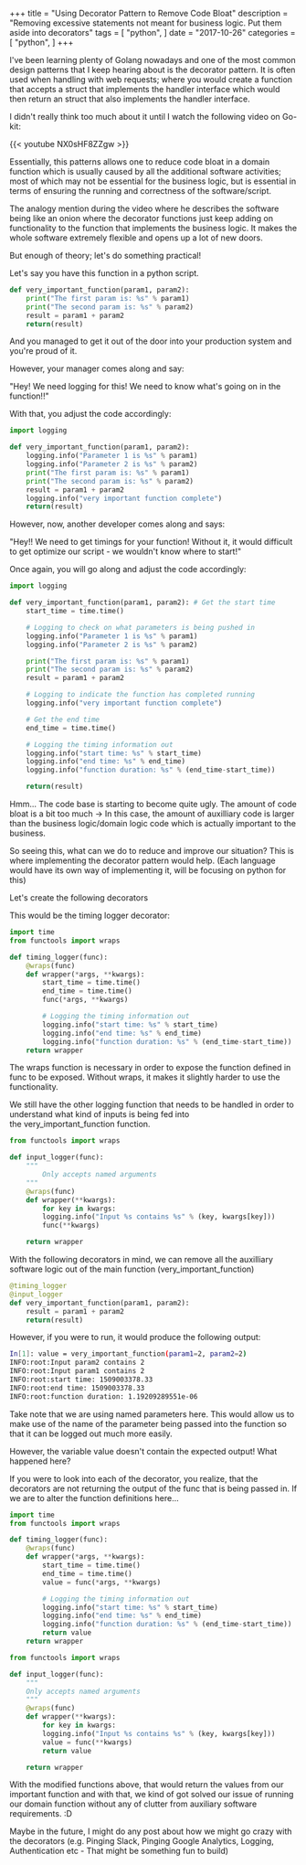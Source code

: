 +++
title = "Using Decorator Pattern to Remove Code Bloat"
description = "Removing excessive statements not meant for business logic. Put them aside into decorators"
tags = [
    "python",
]
date = "2017-10-26"
categories = [
    "python",
]
+++

I've been learning plenty of Golang nowadays and one of the most common design patterns that I keep hearing about is the decorator pattern. It is often used when handling with web requests; where you would create a function that accepts a struct that implements the handler interface which would then return an struct that also implements the handler interface.

I didn't really think too much about it until I watch the following video on Go-kit:

{{< youtube NX0sHF8ZZgw >}}

Essentially, this patterns allows one to reduce code bloat in a domain function which is usually caused by all the additional software activities; most of which may not be essential for the business logic, but is essential in terms of ensuring the running and correctness of the software/script.

The analogy mention during the video where he describes the software being like an onion where the decorator functions just keep adding on functionality to the function that implements the business logic. It makes the whole software extremely flexible and opens up a lot of new doors.

But enough of theory; let's do something practical!

Let's say you have this function in a python script.

```python
def very_important_function(param1, param2):
    print("The first param is: %s" % param1)
    print("The second param is: %s" % param2)
    result = param1 + param2
    return(result)
```

And you managed to get it out of the door into your production system and you're proud of it.

However, your manager comes along and say:

"Hey! We need logging for this! We need to know what's going on in the function!!"

With that, you adjust the code accordingly:

```python
import logging

def very_important_function(param1, param2):
    logging.info("Parameter 1 is %s" % param1)
    logging.info("Parameter 2 is %s" % param2)
    print("The first param is: %s" % param1)
    print("The second param is: %s" % param2)
    result = param1 + param2
    logging.info("very important function complete")
    return(result)
```

However, now, another developer comes along and says:

"Hey!! We need to get timings for your function! Without it, it would difficult to get optimize our script - we wouldn't know where to start!"

Once again, you will go along and adjust the code accordingly:

```python
import logging

def very_important_function(param1, param2): # Get the start time
    start_time = time.time()

    # Logging to check on what parameters is being pushed in
    logging.info("Parameter 1 is %s" % param1)
    logging.info("Parameter 2 is %s" % param2)

    print("The first param is: %s" % param1)
    print("The second param is: %s" % param2)
    result = param1 + param2

    # Logging to indicate the function has completed running
    logging.info("very important function complete")

    # Get the end time
    end_time = time.time()

    # Logging the timing information out
    logging.info("start time: %s" % start_time)
    logging.info("end time: %s" % end_time)
    logging.info("function duration: %s" % (end_time-start_time))

    return(result)
```

Hmm... The code base is starting to become quite ugly. The amount of code bloat is a bit too much -> In this case, the amount of auxilliary code is larger than the business logic/domain logic code which is actually important to the business.

So seeing this, what can we do to reduce and improve our situation? This is where implementing the decorator pattern would help. (Each language would have its own way of implementing it, will be focusing on python for this)

Let's create the following decorators

This would be the timing logger decorator:

```python
import time
from functools import wraps

def timing_logger(func):
    @wraps(func)
    def wrapper(*args, **kwargs):
        start_time = time.time()
        end_time = time.time()
        func(*args, **kwargs)

        # Logging the timing information out
        logging.info("start time: %s" % start_time)
        logging.info("end time: %s" % end_time)
        logging.info("function duration: %s" % (end_time-start_time))
    return wrapper
```

The wraps function is necessary in order to expose the function defined in func to be exposed. Without wraps, it makes it slightly harder to use the functionality.

We still have the other logging function that needs to be handled in order to understand what kind of inputs is being fed into the very_important_function function.

```python
from functools import wraps

def input_logger(func):
    """
        Only accepts named arguments
    """
    @wraps(func)
    def wrapper(**kwargs):
        for key in kwargs:
        logging.info("Input %s contains %s" % (key, kwargs[key]))
        func(**kwargs)

    return wrapper
```

With the following decorators in mind, we can remove all the auxilliary software logic out of the main function (very_important_function)

```python
@timing_logger
@input_logger
def very_important_function(param1, param2):
    result = param1 + param2
    return(result)
```

However, if you were to run, it would produce the following output:

```bash
In[1]: value = very_important_function(param1=2, param2=2)
INFO:root:Input param2 contains 2
INFO:root:Input param1 contains 2
INFO:root:start time: 1509003378.33
INFO:root:end time: 1509003378.33
INFO:root:function duration: 1.19209289551e-06
```

Take note that we are using named parameters here. This would allow us to make use of the name of the parameter being passed into the function so that it can be logged out much more easily.

However, the variable value doesn't contain the expected output! What happened here?

If you were to look into each of the decorator, you realize, that the decorators are not returning the output of the func that is being passed in. If we are to alter the function definitions here...

```python
import time
from functools import wraps

def timing_logger(func):
    @wraps(func)
    def wrapper(*args, **kwargs):
        start_time = time.time()
        end_time = time.time()
        value = func(*args, **kwargs)

        # Logging the timing information out
        logging.info("start time: %s" % start_time)
        logging.info("end time: %s" % end_time)
        logging.info("function duration: %s" % (end_time-start_time))
        return value
    return wrapper
```

```python
from functools import wraps

def input_logger(func):
    """
    Only accepts named arguments
    """
    @wraps(func)
    def wrapper(**kwargs):
        for key in kwargs:
        logging.info("Input %s contains %s" % (key, kwargs[key]))
        value = func(**kwargs)
        return value

    return wrapper
```

With the modified functions above, that would return the values from our important function and with that, we kind of got solved our issue of running our domain function without any of clutter from auxiliary software requirements. :D

Maybe in the future, I might do any post about how we might go crazy with the decorators (e.g. Pinging Slack, Pinging Google Analytics, Logging, Authentication etc - That might be something fun to build)
